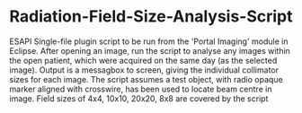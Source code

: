 # Radiation-Field-Size-Analysis-Script

ESAPI Single-file plugin script to be run from the 'Portal Imaging' module in Eclipse. After opening an image, run the script to analyse any images within the open patient, which were acquired on the same day (as the selected image). Output is a messagbox to screen, giving the individual collimator sizes for each image.
The script assumes a test object, with radio opaque marker aligned with crosswire, has been used to locate beam centre in image. Field sizes of 4x4, 10x10, 20x20, 8x8 are covered by the script

